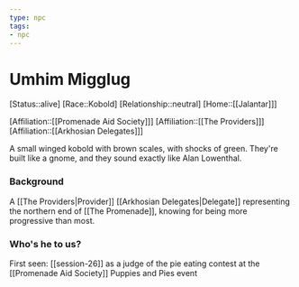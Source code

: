 ```yaml
---
type: npc
tags: 
- npc
---
```


# Umhim Migglug
[Status::alive]
[Race::Kobold]
[Relationship::neutral]
[Home::[[Jalantar]]]

[Affiliation::[[Promenade Aid Society]]]
[Affiliation::[[The Providers]]]
[Affiliation::[[Arkhosian Delegates]]]

A small winged kobold with brown scales, with shocks of green. They're built like a gnome, and they sound exactly like Alan Lowenthal.

### Background 

A [[The Providers|Provider]] [[Arkhosian Delegates|Delegate]] representing the northern end of [[The Promenade]], knowing for being more progressive than most. 

### Who's he to us?

First seen: [[session-26]] as a judge of the pie eating contest at the [[Promenade Aid Society]] Puppies and Pies event

